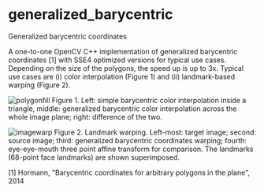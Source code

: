 # generalized_barycentric
Generalized barycentric coordinates

A one-to-one OpenCV C++ implementation of generalized barycentric coordinates [1] with SSE4 optimized versions for typical use cases. Depending on the size of the polygons, the speed up is up to 3x. Typical use cases are (i) color interpolation (Figure 1) and (ii) landmark-based warping (Figure 2).

![polygonfill](https://user-images.githubusercontent.com/17045868/224127320-2c0a67ad-68fa-405f-bdec-21b8c3eade09.jpg)
Figure 1. Left: simple barycentric color interpolation inside a triangle, middle: generalized barycentric color interpolation across the whole image plane; right: difference of the two.

![imagewarp](https://user-images.githubusercontent.com/17045868/224129231-2645fed0-fe90-4d37-9995-c271ebc03192.jpg)
Figure 2. Landmark warping. Left-most: target image; second: source image; third: generalized barycentric coordinates warping; fourth: eye-eye-mouth three point affine transform for comparison. The landmarks (68-point face landmarks) are shown superimposed.

[1] Hormann, "Barycentric coordinates for arbitrary polygons in the plane", 2014
